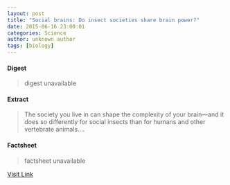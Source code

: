 ```yaml
---
layout: post
title: "Social brains: Do insect societies share brain power?"
date: 2015-06-16 23:00:01
categories: Science
author: unknown author
tags: [biology]
---
```



#### Digest
>digest unavailable

#### Extract
>The society you live in can shape the complexity of your brain—and it does so differently for social insects than for humans and other vertebrate animals....

#### Factsheet
>factsheet unavailable

[Visit Link](http://phys.org/news353669991.html)


